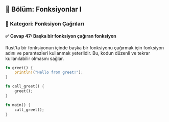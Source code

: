 ## 📘 Bölüm: Fonksiyonlar I  
### 🔹 Kategori: Fonksiyon Çağrıları  
#### ✅ Cevap 47: Başka bir fonksiyon çağıran fonksiyon

Rust'ta bir fonksiyonun içinde başka bir fonksiyonu çağırmak için fonksiyon adını ve parantezleri kullanmak yeterlidir. Bu, kodun düzenli ve tekrar kullanılabilir olmasını sağlar.

```rust
fn greet() {
    println!("Hello from greet!");
}

fn call_greet() {
    greet();
}

fn main() {
    call_greet();
}
```

